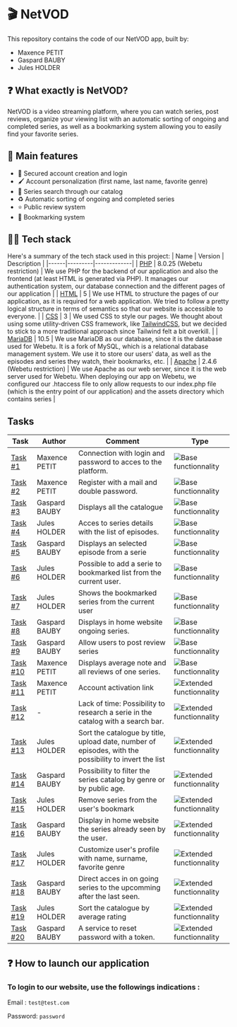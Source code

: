 # 🎬 NetVOD

This repository contains the code of our NetVOD app, built by:

- Maxence PETIT
- Gaspard BAUBY
- Jules HOLDER

## ❓ What exactly is NetVOD?

NetVOD is a video streaming platform, where you can watch series, post reviews, organize your viewing list with an automatic sorting of ongoing and completed series, as well as a bookmarking system allowing you to easily find your favorite series.

## 📝 Main features

- 🔐 Secured account creation and login
- 🖌️ Account personalization (first name, last name, favorite genre)
- 🔎 Series search through our catalog
- ♻️ Automatic sorting of ongoing and completed series
- ⭐ Public review system
- 🔖 Bookmarking system

## 👨‍💻 Tech stack

Here's a summary of the tech stack used in this project:
| Name | Version | Description |
|------|---------|-------------|
| [PHP](https://www.php.net/) | 8.0.25 (Webetu restriction) | We use PHP for the backend of our application and also the frontend (at least HTML is generated via PHP). It manages our authentication system, our database connection and the different pages of our application |
| [HTML](https://developer.mozilla.org/en-US/docs/Web/HTML) | 5 | We use HTML to structure the pages of our application, as it is required for a web application. We tried to follow a pretty logical structure in terms of semantics so that our website is accessible to everyone. |
| [CSS](https://developer.mozilla.org/en-US/docs/Web/CSS) | 3 | We used CSS to style our pages. We thought about using some utility-driven CSS framework, like [TailwindCSS](https://tailwindcss.com/), but we decided to stick to a more traditional approach since Tailwind felt a bit overkill. |
| [MariaDB](https://mariadb.org/) | 10.5 | We use MariaDB as our database, since it is the database used for Webetu. It is a fork of MySQL, which is a relational database management system. We use it to store our users' data, as well as the episodes and series they watch, their bookmarks, etc. |
| [Apache](https://httpd.apache.org/) | 2.4.6 (Webetu restriction) | We use Apache as our web server, since it is the web server used for Webetu. When deploying our app on Webetu, we configured our .htaccess file to only allow requests to our index.php file (which is the entry point of our application) and the assets directory which contains series |

## Tasks

| Task| Author | Comment | Type 
|--|--|--|--|
| [Task #1](https://github.com/MaxenceIUT/NetVOD/issues/1) | Maxence PETIT | Connection with login and password to acces to the platform. | ![Base functionnality](https://img.shields.io/badge/%E2%9A%A1%20feat-base-green)
| [Task #2](https://github.com/MaxenceIUT/NetVOD/issues/2)| Maxence PETIT| Register with a mail and double password. | ![Base functionnality](https://img.shields.io/badge/%E2%9A%A1%20feat-base-green)
| [Task #3](https://github.com/MaxenceIUT/NetVOD/issues/3)| Gaspard BAUBY| Displays all the catalogue | ![Base functionnality](https://img.shields.io/badge/%E2%9A%A1%20feat-base-green)
| [Task #4](https://github.com/MaxenceIUT/NetVOD/issues/4)| Jules HOLDER| Acces to series details with the list of episodes. | ![Base functionnality](https://img.shields.io/badge/%E2%9A%A1%20feat-base-green) 
| [Task #5](https://github.com/MaxenceIUT/NetVOD/issues/5)| Gaspard BAUBY | Displays an selected episode from a serie | ![Base functionnality](https://img.shields.io/badge/%E2%9A%A1%20feat-base-green)
| [Task #6](https://github.com/MaxenceIUT/NetVOD/issues/6)| Jules HOLDER | Possible to add a serie to bookmarked list from the current user. | ![Base functionnality](https://img.shields.io/badge/%E2%9A%A1%20feat-base-green) 
| [Task #7](https://github.com/MaxenceIUT/NetVOD/issues/7)| Jules HOLDER| Shows the bookmarked series from the current user | ![Base functionnality](https://img.shields.io/badge/%E2%9A%A1%20feat-base-green)
| [Task #8](https://github.com/MaxenceIUT/NetVOD/issues/8)| Gaspard BAUBY | Displays in home website ongoing series. | ![Base functionnality](https://img.shields.io/badge/%E2%9A%A1%20feat-base-green)
| [Task #9](https://github.com/MaxenceIUT/NetVOD/issues/9)| Gaspard BAUBY| Allow users to post review series | ![Base functionnality](https://img.shields.io/badge/%E2%9A%A1%20feat-base-green)
| [Task #10](https://github.com/MaxenceIUT/NetVOD/issues/10)| Maxence PETIT | Displays average note and all reviews of one series. | ![Base functionnality](https://img.shields.io/badge/%E2%9A%A1%20feat-base-green)
| [Task #11](https://github.com/MaxenceIUT/NetVOD/issues/11)| Maxence PETIT| Account activation link | ![Extended functionnality](https://img.shields.io/badge/%E2%9A%A1%20feat-extended-blue)
| [Task #12](https://github.com/MaxenceIUT/NetVOD/issues/12)| - |  Lack of time: Possibility to research a serie in the catalog with a search bar. | ![Extended functionnality](https://img.shields.io/badge/%E2%9A%A1%20feat-extended-blue)
| [Task #13](https://github.com/MaxenceIUT/NetVOD/issues/13)| Jules HOLDER| Sort the catalogue by title, upload date, number of episodes, with the possibility to invert the list | ![Extended functionnality](https://img.shields.io/badge/%E2%9A%A1%20feat-extended-blue)
| [Task #14](https://github.com/MaxenceIUT/NetVOD/issues/14)| Gaspard BAUBY| Possibility to filter the series catalog by genre or by public age. | ![Extended functionnality](https://img.shields.io/badge/%E2%9A%A1%20feat-extended-blue)
| [Task #15](https://github.com/MaxenceIUT/NetVOD/issues/15)| Jules HOLDER | Remove series from the user's bookmark | ![Extended functionnality](https://img.shields.io/badge/%E2%9A%A1%20feat-extended-blue)
| [Task #16](https://github.com/MaxenceIUT/NetVOD/issues/16)| Gaspard BAUBY| Display in home website the series already seen by the user. | ![Extended functionnality](https://img.shields.io/badge/%E2%9A%A1%20feat-extended-blue)
| [Task #17](https://github.com/MaxenceIUT/NetVOD/issues/17)| Jules HOLDER | Customize user's profile with name, surname, favorite genre | ![Extended functionnality](https://img.shields.io/badge/%E2%9A%A1%20feat-extended-blue)
| [Task #18](https://github.com/MaxenceIUT/NetVOD/issues/18)| Gaspard BAUBY| Direct acces in on going series to the upcomming after the last seen. | ![Extended functionnality](https://img.shields.io/badge/%E2%9A%A1%20feat-extended-blue)
| [Task #19](https://github.com/MaxenceIUT/NetVOD/issues/19)| Jules HOLDER| Sort the catalogue by average rating | ![Extended functionnality](https://img.shields.io/badge/%E2%9A%A1%20feat-extended-blue)
| [Task #20](https://github.com/MaxenceIUT/NetVOD/issues/20)| Gaspard BAUBY| A service to reset password with a token. | ![Extended functionnality](https://img.shields.io/badge/%E2%9A%A1%20feat-extended-blue)

## ❓ How to launch our application

### To login to our website, use the followings indications :

Email : `test@test.com`

Password: `password`

